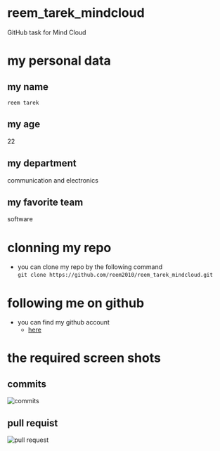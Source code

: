 # reem_tarek_mindcloud
GitHub task for Mind Cloud
# my personal data
## my name
`reem tarek`
## my age
22
## my department
communication and electronics
## my favorite team
software
# clonning my repo
- you can clone my repo by the following command    
  `git clone https://github.com/reem2010/reem_tarek_mindcloud.git`
# following me on github
- you can find my github account
  - [here](https://github.com/reem2010)

# the required screen shots
## commits
![commits](https://user-images.githubusercontent.com/116355297/197233143-9cf82c28-ce25-479e-a424-c05ac278a003.PNG)
## pull requist
![pull request](https://user-images.githubusercontent.com/116355297/197235112-eca59369-9704-4117-b0f5-51fad9883de7.PNG)


